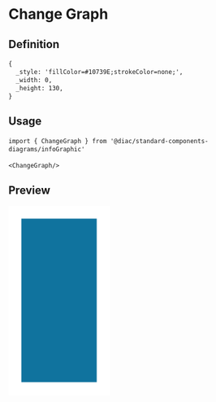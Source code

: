 # Change Graph

## Definition

```
{
  _style: 'fillColor=#10739E;strokeColor=none;',
  _width: 0,
  _height: 130,
}
```

## Usage

```
import { ChangeGraph } from '@diac/standard-components-diagrams/infoGraphic'

<ChangeGraph/>
```

## Preview

<img src="./change-graph.png" width="200"/>
